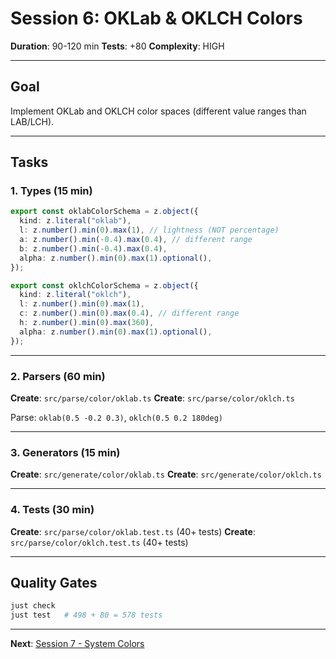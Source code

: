# Session 6: OKLab & OKLCH Colors

**Duration**: 90-120 min
**Tests**: +80
**Complexity**: HIGH

---

## Goal

Implement OKLab and OKLCH color spaces (different value ranges than LAB/LCH).

---

## Tasks

### 1. Types (15 min)

```typescript
export const oklabColorSchema = z.object({
  kind: z.literal("oklab"),
  l: z.number().min(0).max(1), // lightness (NOT percentage)
  a: z.number().min(-0.4).max(0.4), // different range
  b: z.number().min(-0.4).max(0.4),
  alpha: z.number().min(0).max(1).optional(),
});

export const oklchColorSchema = z.object({
  kind: z.literal("oklch"),
  l: z.number().min(0).max(1),
  c: z.number().min(0).max(0.4), // different range
  h: z.number().min(0).max(360),
  alpha: z.number().min(0).max(1).optional(),
});
```

---

### 2. Parsers (60 min)

**Create**: `src/parse/color/oklab.ts`
**Create**: `src/parse/color/oklch.ts`

Parse: `oklab(0.5 -0.2 0.3)`, `oklch(0.5 0.2 180deg)`

---

### 3. Generators (15 min)

**Create**: `src/generate/color/oklab.ts`
**Create**: `src/generate/color/oklch.ts`

---

### 4. Tests (30 min)

**Create**: `src/parse/color/oklab.test.ts` (40+ tests)
**Create**: `src/parse/color/oklch.test.ts` (40+ tests)

---

## Quality Gates

```bash
just check
just test   # 498 + 80 = 578 tests
```

---

**Next**: [Session 7 - System Colors](./session-7.md)
